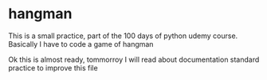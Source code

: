 # hangman
This is a small practice, part of the 100 days of python udemy course. Basically I have to code a game of hangman

Ok this is almost ready, tommorroy I will read about documentation standard practice to improve this file